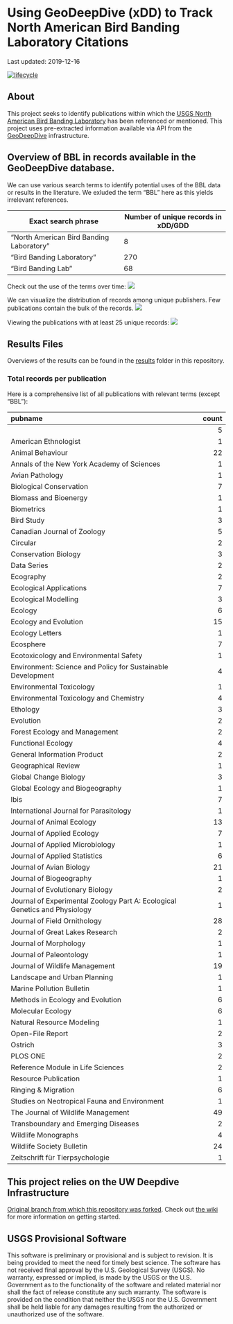Using GeoDeepDive (xDD) to Track North American Bird Banding Laboratory
Citations
================
Last updated: 2019-12-16

[![lifecycle](https://img.shields.io/badge/lifecycle-experimental-lightgrey.svg)](https://www.tidyverse.org/lifecycle/#experimental)

## About

This project seeks to identify publications within which the [USGS North
American Bird Banding
Laboratory](https://www.usgs.gov/centers/pwrc/science/bird-banding-laboratory)
has been referenced or mentioned. This project uses pre-extracted
information available via API from the
[GeoDeepDive](https://geodeepdive.org) infrastructure.

## Overview of BBL in records available in the GeoDeepDive database.

We can use various search terms to identify potential uses of the BBL
data or results in the literature. We exluded the term “BBL” here as
this yields irrelevant references.
<!-- For example, here we found 15373 unique publications which used the terms North American Bird Banding Laboratory, Bird Banding Laboratory, Bird Banding Lab, BBL. However, "BBL" is a common acronym in oil and gas and other fields. We can coarsely try to control for this by removing references to "oil" or "gas" in the highlights--this results in 11792 unqiue records -- this still leaves us with a lot of irrelevant publications. For our purposes, we will work only with the 319 records associated with the following search terms: -->

| Exact search phrase                      | Number of unique records in xDD/GDD |
| ---------------------------------------- | ----------------------------------- |
| “North American Bird Banding Laboratory” | 8                                   |
| “Bird Banding Laboratory”                | 270                                 |
| “Bird Banding Lab”                       | 68                                  |

Check out the use of the terms over time:
![](README_files/figure-gfm/pubsvtime-1.png)<!-- -->

We can visualize the distribution of records among unique publishers.
Few publications contain the bulk of the records.
![](README_files/figure-gfm/topjrnls-1.png)<!-- -->

Viewing the publications with at least 25 unique records:
![](README_files/figure-gfm/topjrnls2-1.png)<!-- -->

## Results Files

Overviews of the results can be found in the [results](/results) folder
in this repository.

### Total records per publication

Here is a comprehensive list of all publications with relevant terms
(except
“BBL”):

| pubname                                                                    | count |
| :------------------------------------------------------------------------- | ----: |
|                                                                            |     5 |
| American Ethnologist                                                       |     1 |
| Animal Behaviour                                                           |    22 |
| Annals of the New York Academy of Sciences                                 |     1 |
| Avian Pathology                                                            |     1 |
| Biological Conservation                                                    |     7 |
| Biomass and Bioenergy                                                      |     1 |
| Biometrics                                                                 |     1 |
| Bird Study                                                                 |     3 |
| Canadian Journal of Zoology                                                |     5 |
| Circular                                                                   |     2 |
| Conservation Biology                                                       |     3 |
| Data Series                                                                |     2 |
| Ecography                                                                  |     2 |
| Ecological Applications                                                    |     7 |
| Ecological Modelling                                                       |     3 |
| Ecology                                                                    |     6 |
| Ecology and Evolution                                                      |    15 |
| Ecology Letters                                                            |     1 |
| Ecosphere                                                                  |     7 |
| Ecotoxicology and Environmental Safety                                     |     1 |
| Environment: Science and Policy for Sustainable Development                |     4 |
| Environmental Toxicology                                                   |     1 |
| Environmental Toxicology and Chemistry                                     |     4 |
| Ethology                                                                   |     3 |
| Evolution                                                                  |     2 |
| Forest Ecology and Management                                              |     2 |
| Functional Ecology                                                         |     4 |
| General Information Product                                                |     2 |
| Geographical Review                                                        |     1 |
| Global Change Biology                                                      |     3 |
| Global Ecology and Biogeography                                            |     1 |
| Ibis                                                                       |     7 |
| International Journal for Parasitology                                     |     1 |
| Journal of Animal Ecology                                                  |    13 |
| Journal of Applied Ecology                                                 |     7 |
| Journal of Applied Microbiology                                            |     1 |
| Journal of Applied Statistics                                              |     6 |
| Journal of Avian Biology                                                   |    21 |
| Journal of Biogeography                                                    |     1 |
| Journal of Evolutionary Biology                                            |     2 |
| Journal of Experimental Zoology Part A: Ecological Genetics and Physiology |     1 |
| Journal of Field Ornithology                                               |    28 |
| Journal of Great Lakes Research                                            |     2 |
| Journal of Morphology                                                      |     1 |
| Journal of Paleontology                                                    |     1 |
| Journal of Wildlife Management                                             |    19 |
| Landscape and Urban Planning                                               |     1 |
| Marine Pollution Bulletin                                                  |     1 |
| Methods in Ecology and Evolution                                           |     6 |
| Molecular Ecology                                                          |     6 |
| Natural Resource Modeling                                                  |     1 |
| Open-File Report                                                           |     2 |
| Ostrich                                                                    |     3 |
| PLOS ONE                                                                   |     2 |
| Reference Module in Life Sciences                                          |     2 |
| Resource Publication                                                       |     1 |
| Ringing & Migration                                                        |     6 |
| Studies on Neotropical Fauna and Environment                               |     1 |
| The Journal of Wildlife Management                                         |    49 |
| Transboundary and Emerging Diseases                                        |     2 |
| Wildlife Monographs                                                        |     4 |
| Wildlife Society Bulletin                                                  |    24 |
| Zeitschrift für Tierpsychologie                                            |     1 |

## This project relies on the UW Deepdive Infrastructure

[Original branch from which this repository was
forked](UW-Deepdive-Infrastructure/app-template). Check out [the
wiki](https://github.com/UW-Deepdive-Infrastructure/app-template/wiki)
for more information on getting started.

## USGS Provisional Software

This software is preliminary or provisional and is subject to revision.
It is being provided to meet the need for timely best science. The
software has not received final approval by the U.S. Geological Survey
(USGS). No warranty, expressed or implied, is made by the USGS or the
U.S. Government as to the functionality of the software and related
material nor shall the fact of release constitute any such warranty. The
software is provided on the condition that neither the USGS nor the U.S.
Government shall be held liable for any damages resulting from the
authorized or unauthorized use of the software.
